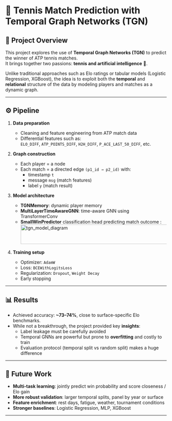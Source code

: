 # 🎾 Tennis Match Prediction with Temporal Graph Networks (TGN)

## 📌 Project Overview
This project explores the use of **Temporal Graph Networks (TGN)** to predict the winner of ATP tennis matches.  
It brings together two passions: **tennis and artificial intelligence** 🧠.

Unlike traditional approaches such as Elo ratings or tabular models (Logistic Regression, XGBoost), the idea is to exploit both the **temporal** and **relational** structure of the data by modeling players and matches as a dynamic graph.

---

## ⚙️ Pipeline
1. **Data preparation**
   - Cleaning and feature engineering from ATP match data  
   - Differential features such as:  
     `ELO_DIFF`, `ATP_POINTS_DIFF`, `H2H_DIFF`, `P_ACE_LAST_50_DIFF`, etc.  

2. **Graph construction**
   - Each player = a node  
   - Each match = a directed edge `(p1_id → p2_id)` with:  
     - timestamp `t`  
     - message `msg` (match features)  
     - label `y` (match result)  

3. **Model architecture**
   - **TGNMemory**: dynamic player memory  
   - **MultiLayerTimeAwareGNN**: time-aware GNN using TransformerConv  
   - **SmallWinPredictor**
 classification head predicting match outcome
:<img width="1763" height="61" alt="tgn_model_diagram" src="https://github.com/user-attachments/assets/6eb8f9a0-6906-4570-8e52-b6d3dfffa003" />


4. **Training setup**
   - Optimizer: `AdamW`  
   - Loss: `BCEWithLogitsLoss`  
   - Regularization: `Dropout`, `Weight Decay`
   - Early stopping

---

## 📊 Results
- Achieved accuracy: **~73–74%**, close to surface-specific Elo benchmarks.  
- While not a breakthrough, the project provided key **insights**:  
  - Label leakage must be carefully avoided  
  - Temporal GNNs are powerful but prone to **overfitting** and costly to train  
  - Evaluation protocol (temporal split vs random split) makes a huge difference  

---

## 🚀 Future Work
- **Multi-task learning**: jointly predict win probability and score closeness / Elo gain  
- **More robust validation**: larger temporal splits, panel by year or surface  
- **Feature enrichment**: rest days, fatigue, weather, tournament conditions  
- **Stronger baselines**: Logistic Regression, MLP, XGBoost

---

